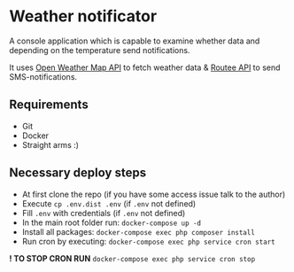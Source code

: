 # Weather notificator

A console application which is capable to examine whether data and depending on the temperature send notifications.

It uses [Open Weather Map API](https://openweathermap.org/api) to fetch weather data & 
[Routee API](https://docs.routee.net/docs/) to send SMS-notifications.

## Requirements

* Git
* Docker
* Straight arms :)

## Necessary deploy steps

* At first clone the repo (if you have some access issue talk to the author)
* Execute `cp .env.dist .env` (if `.env` not defined)
* Fill `.env` with credentials (if `.env` not defined)
* In the main root folder run: `docker-compose up -d`
* Install all packages: `docker-compose exec php composer install`
* Run cron by executing: `docker-compose exec php service cron start`

**! TO STOP CRON RUN** `docker-compose exec php service cron stop`
